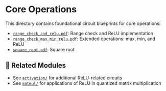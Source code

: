 # Core Operations

This directory contains foundational circuit blueprints for core operations:

- [`range_check_and_relu.pdf`](./range_check_and_relu.pdf): Range check and ReLU implementation
- [`range_check_max_min_relu.pdf`](./range_check_max_min_relu.pdf): Extended operations: max, min, and ReLU
- [`square_root.pdf`](./square_root.pdf): Square root

## 🔗 Related Modules

- See [`activation/`](../activation) for additional ReLU-related circuits
- See [`matmul/`](../matmul) for applications of ReLU in quantized matrix multiplication


